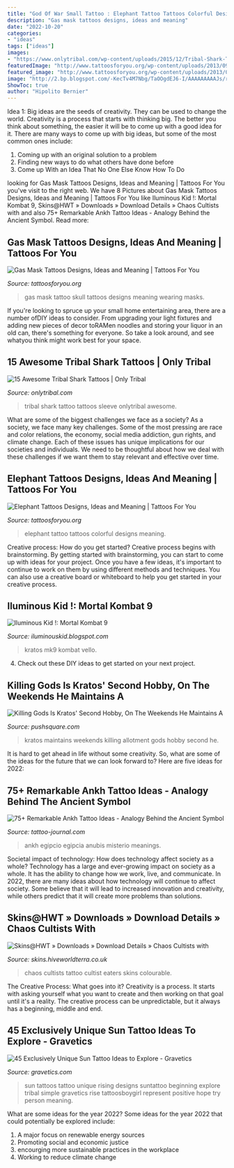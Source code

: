 ```yaml
---
title: "God Of War Small Tattoo : Elephant Tattoo Tattoos Colorful Designs Meaning"
description: "Gas mask tattoos designs, ideas and meaning"
date: "2022-10-20"
categories:
- "ideas"
tags: ["ideas"]
images:
- "https://www.onlytribal.com/wp-content/uploads/2015/12/Tribal-Shark-Tattoo-Sleeve.jpg"
featuredImage: "http://www.tattoosforyou.org/wp-content/uploads/2013/09/Colorful-Elephant-Tattoo.jpg"
featured_image: "http://www.tattoosforyou.org/wp-content/uploads/2013/09/Colorful-Elephant-Tattoo.jpg"
image: "http://2.bp.blogspot.com/-KecTv4M7Nbg/TaOOgdEJ6-I/AAAAAAAAAJs/rCcetf6n2Io/s1600/kratos2.jpg"
ShowToc: true
author: "Hipolito Bernier"
---
```



Idea 1: Big ideas are the seeds of creativity. They can be used to change the world.
Creativity is a process that starts with thinking big. The better you think about something, the easier it will be to come up with a good idea for it. There are many ways to come up with big ideas, but some of the most common ones include:
1. Coming up with an original solution to a problem
2. Finding new ways to do what others have done before
3. Come up With an Idea That No One Else Know How To Do

	

		
looking for Gas Mask Tattoos Designs, Ideas and Meaning | Tattoos For You you've visit to the right web. We have 8 Pictures about Gas Mask Tattoos Designs, Ideas and Meaning | Tattoos For You like Iluminous Kid !: Mortal Kombat 9, Skins@HWT » Downloads » Download Details » Chaos Cultists with and also 75+ Remarkable Ankh Tattoo Ideas - Analogy Behind the Ancient Symbol. Read more:
		
    
## Gas Mask Tattoos Designs, Ideas And Meaning | Tattoos For You

<img loading=lazy src="https://www.tattoosforyou.org/wp-content/uploads/2016/03/Skull-Gas-Mask-Tattoo.jpg" onerror="this.onerror=null;this.src='https://tse3.mm.bing.net/th?id=OIP.P5lzV9DKL3Q0ouFNkyMMBAHaJ6&amp;pid=15.1';" alt="Gas Mask Tattoos Designs, Ideas and Meaning | Tattoos For You">

_Source: tattoosforyou.org_

>gas mask tattoo skull tattoos designs meaning wearing masks. 

	

If you're looking to spruce up your small home entertaining area, there are a number ofDIY ideas to consider. From upgrading your light fixtures and adding new pieces of decor toRAMen noodles and storing your liquor in an old can, there's something for everyone. So take a look around, and see whatyou think might work best for your space.

    
## 15 Awesome Tribal Shark Tattoos | Only Tribal

<img loading=lazy src="https://www.onlytribal.com/wp-content/uploads/2015/12/Tribal-Shark-Tattoo-Sleeve.jpg" onerror="this.onerror=null;this.src='https://tse2.mm.bing.net/th?id=OIP.An566SQzYcBF4KyI-WD9eAHaMY&amp;pid=15.1';" alt="15 Awesome Tribal Shark Tattoos | Only Tribal">

_Source: onlytribal.com_

>tribal shark tattoo tattoos sleeve onlytribal awesome. 

	

What are some of the biggest challenges we face as a society?
As a society, we face many key challenges. Some of the most pressing are race and color relations, the economy, social media addiction, gun rights, and climate change. Each of these issues has unique implications for our societies and individuals. We need to be thoughtful about how we deal with these challenges if we want them to stay relevant and effective over time.

    
## Elephant Tattoos Designs, Ideas And Meaning | Tattoos For You

<img loading=lazy src="http://www.tattoosforyou.org/wp-content/uploads/2013/09/Colorful-Elephant-Tattoo.jpg" onerror="this.onerror=null;this.src='https://tse3.mm.bing.net/th?id=OIP.L8mkqJMwuuzKVTq-O1jdzQHaLH&amp;pid=15.1';" alt="Elephant Tattoos Designs, Ideas and Meaning | Tattoos For You">

_Source: tattoosforyou.org_

>elephant tattoo tattoos colorful designs meaning. 

	

Creative process: How do you get started?
Creative process begins with brainstorming. By getting started with brainstorming, you can start to come up with ideas for your project. Once you have a few ideas, it's important to continue to work on them by using different methods and techniques. You can also use a creative board or whiteboard to help you get started in your creative process.

    
## Iluminous Kid !: Mortal Kombat 9

<img loading=lazy src="http://2.bp.blogspot.com/-KecTv4M7Nbg/TaOOgdEJ6-I/AAAAAAAAAJs/rCcetf6n2Io/s1600/kratos2.jpg" onerror="this.onerror=null;this.src='https://tse2.mm.bing.net/th?id=OIP.pbwytlO58xZIo1p8EMMxFQHaJ4&amp;pid=15.1';" alt="Iluminous Kid !: Mortal Kombat 9">

_Source: iluminouskid.blogspot.com_

>kratos mk9 kombat vello. 

	

4. Check out these DIY ideas to get started on your next project.

    
## Killing Gods Is Kratos&#039; Second Hobby, On The Weekends He Maintains A

<img loading=lazy src="https://images.pushsquare.com/news/2010/03/killing_gods_is_kratos_second_hobby_on_the_weekends_he_maintains_a_small_allotment/1280x720.jpg" onerror="this.onerror=null;this.src='https://tse3.mm.bing.net/th?id=OIP.JjOk6wnImlGkm2ZRuiyNDwHaEK&amp;pid=15.1';" alt="Killing Gods Is Kratos&#039; Second Hobby, On The Weekends He Maintains A">

_Source: pushsquare.com_

>kratos maintains weekends killing allotment gods hobby second he. 

	

It is hard to get ahead in life without some creativity. So, what are some of the ideas for the future that we can look forward to? Here are five ideas for 2022: 

    
## 75+ Remarkable Ankh Tattoo Ideas - Analogy Behind The Ancient Symbol

<img loading=lazy src="https://tattoo-journal.com/wp-content/uploads/2016/08/Ankh-Tattoo_-2.jpg" onerror="this.onerror=null;this.src='https://tse2.mm.bing.net/th?id=OIP.czZ5I00ZaoXKeUfpWNLV9gHaHa&amp;pid=15.1';" alt="75+ Remarkable Ankh Tattoo Ideas - Analogy Behind the Ancient Symbol">

_Source: tattoo-journal.com_

>ankh egipcio egipcia anubis misterio meanings. 

	

Societal impact of technology: How does technology affect society as a whole?
Technology has a large and ever-growing impact on society as a whole. It has the ability to change how we work, live, and communicate. In 2022, there are many ideas about how technology will continue to affect society. Some believe that it will lead to increased innovation and creativity, while others predict that it will create more problems than solutions.

    
## Skins@HWT » Downloads » Download Details » Chaos Cultists With

<img loading=lazy src="https://skins.hiveworldterra.co.uk/images/DawnOfWar/ColouredCultistWorldEaters_1.1.jpg" onerror="this.onerror=null;this.src='https://tse2.mm.bing.net/th?id=OIP.t9q7cmLY0GbXXsimES7V7wHaF7&amp;pid=15.1';" alt="Skins@HWT » Downloads » Download Details » Chaos Cultists with">

_Source: skins.hiveworldterra.co.uk_

>chaos cultists tattoo cultist eaters skins colourable. 

	

The Creative Process: What goes into it?
Creativity is a process. It starts with asking yourself what you want to create and then working on that goal until it's a reality. The creative process can be unpredictable, but it always has a beginning, middle and end.

    
## 45 Exclusively Unique Sun Tattoo Ideas To Explore - Gravetics

<img loading=lazy src="http://www.gravetics.com/wp-content/uploads/2017/05/linetattoo-lineworktattoo-blacktattoo-blackworktattoo-suntattoo-minitattoo.jpg" onerror="this.onerror=null;this.src='https://tse1.mm.bing.net/th?id=OIP.ng6oGNjcMkAI8XkoVszQbwHaHa&amp;pid=15.1';" alt="45 Exclusively Unique Sun Tattoo Ideas to Explore - Gravetics">

_Source: gravetics.com_

>sun tattoos tattoo unique rising designs suntattoo beginning explore tribal simple gravetics rise tattoosboygirl represent positive hope try person meaning. 

	

What are some ideas for the year 2022?
Some ideas for the year 2022 that could potentially be explored include: 
1. A major focus on renewable energy sources 
2. Promoting social and economic justice 
3. encourging more sustainable practices in the workplace 
4. Working to reduce climate change 

